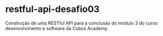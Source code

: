 # restful-api-desafio03
Construção de uma RESTful API para a conclusão do módulo 3 do curso desenvolvimento e software da Cubos Academy.
